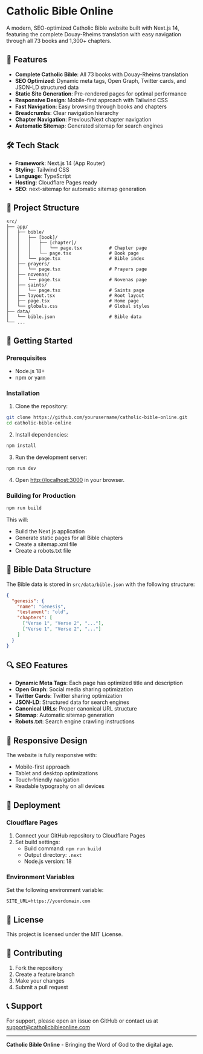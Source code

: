 # Catholic Bible Online

A modern, SEO-optimized Catholic Bible website built with Next.js 14, featuring the complete Douay-Rheims translation with easy navigation through all 73 books and 1,300+ chapters.

## 🚀 Features

- **Complete Catholic Bible**: All 73 books with Douay-Rheims translation
- **SEO Optimized**: Dynamic meta tags, Open Graph, Twitter cards, and JSON-LD structured data
- **Static Site Generation**: Pre-rendered pages for optimal performance
- **Responsive Design**: Mobile-first approach with Tailwind CSS
- **Fast Navigation**: Easy browsing through books and chapters
- **Breadcrumbs**: Clear navigation hierarchy
- **Chapter Navigation**: Previous/Next chapter navigation
- **Automatic Sitemap**: Generated sitemap for search engines

## 🛠 Tech Stack

- **Framework**: Next.js 14 (App Router)
- **Styling**: Tailwind CSS
- **Language**: TypeScript
- **Hosting**: Cloudflare Pages ready
- **SEO**: next-sitemap for automatic sitemap generation

## 📁 Project Structure

```
src/
├── app/
│   ├── bible/
│   │   ├── [book]/
│   │   │   ├── [chapter]/
│   │   │   │   └── page.tsx          # Chapter page
│   │   │   └── page.tsx              # Book page
│   │   └── page.tsx                  # Bible index
│   ├── prayers/
│   │   └── page.tsx                  # Prayers page
│   ├── novenas/
│   │   └── page.tsx                  # Novenas page
│   ├── saints/
│   │   └── page.tsx                  # Saints page
│   ├── layout.tsx                    # Root layout
│   ├── page.tsx                      # Home page
│   └── globals.css                   # Global styles
├── data/
│   └── bible.json                    # Bible data
└── ...
```

## 🚀 Getting Started

### Prerequisites

- Node.js 18+ 
- npm or yarn

### Installation

1. Clone the repository:
```bash
git clone https://github.com/yourusername/catholic-bible-online.git
cd catholic-bible-online
```

2. Install dependencies:
```bash
npm install
```

3. Run the development server:
```bash
npm run dev
```

4. Open [http://localhost:3000](http://localhost:3000) in your browser.

### Building for Production

```bash
npm run build
```

This will:
- Build the Next.js application
- Generate static pages for all Bible chapters
- Create a sitemap.xml file
- Create a robots.txt file

## 📖 Bible Data Structure

The Bible data is stored in `src/data/bible.json` with the following structure:

```json
{
  "genesis": {
    "name": "Genesis",
    "testament": "old",
    "chapters": [
      ["Verse 1", "Verse 2", "..."],
      ["Verse 1", "Verse 2", "..."]
    ]
  }
}
```

## 🔍 SEO Features

- **Dynamic Meta Tags**: Each page has optimized title and description
- **Open Graph**: Social media sharing optimization
- **Twitter Cards**: Twitter sharing optimization
- **JSON-LD**: Structured data for search engines
- **Canonical URLs**: Proper canonical URL structure
- **Sitemap**: Automatic sitemap generation
- **Robots.txt**: Search engine crawling instructions

## 📱 Responsive Design

The website is fully responsive with:
- Mobile-first approach
- Tablet and desktop optimizations
- Touch-friendly navigation
- Readable typography on all devices

## 🚀 Deployment

### Cloudflare Pages

1. Connect your GitHub repository to Cloudflare Pages
2. Set build settings:
   - Build command: `npm run build`
   - Output directory: `.next`
   - Node.js version: 18

### Environment Variables

Set the following environment variable:
```
SITE_URL=https://yourdomain.com
```

## 📄 License

This project is licensed under the MIT License.

## 🤝 Contributing

1. Fork the repository
2. Create a feature branch
3. Make your changes
4. Submit a pull request

## 📞 Support

For support, please open an issue on GitHub or contact us at support@catholicbibleonline.com

---

**Catholic Bible Online** - Bringing the Word of God to the digital age.
